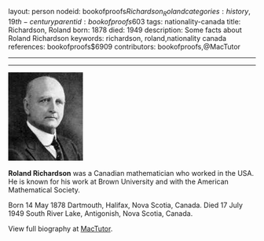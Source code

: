 layout: person
nodeid: bookofproofs$Richardson_Roland
categories: history,19th-century
parentid: bookofproofs$603
tags: nationality-canada
title: Richardson, Roland
born: 1878
died: 1949
description: Some facts about Roland Richardson
keywords: richardson, roland,nationality canada
references: bookofproofs$6909
contributors: bookofproofs,@MacTutor

---


---

![Richardson_Roland.jpg](https://github.com/bookofproofs/bookofproofs.github.io/blob/main/_sources/_assets/images/portraits/Richardson_Roland.jpg?raw=true)

**Roland Richardson** was a Canadian mathematician who worked in the USA. He is known for his work at Brown University and with the American Mathematical Society.

Born 14 May 1878 Dartmouth, Halifax, Nova Scotia, Canada. Died 17 July 1949 South River Lake, Antigonish, Nova Scotia, Canada.


View full biography at [MacTutor](https://mathshistory.st-andrews.ac.uk/Biographies/Richardson_Roland/).